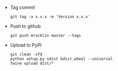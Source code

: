 *   Tag commit

        git tag -a x.x.x -m 'Version x.x.x'

*   Push to github

        git push mrocklin master --tags

*   Upload to PyPI

        git clean -xfd
        python setup.py sdist bdist_wheel --universal
        twine upload dist/*

